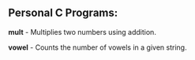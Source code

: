## Personal C Programs:

**mult** - Multiplies two numbers using addition.

**vowel** - Counts the number of vowels in a given string.
